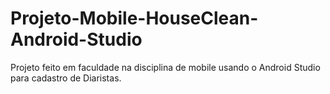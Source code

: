 # Projeto-Mobile-HouseClean-Android-Studio
Projeto feito em faculdade na disciplina de mobile usando o Android Studio para cadastro de Diaristas.
